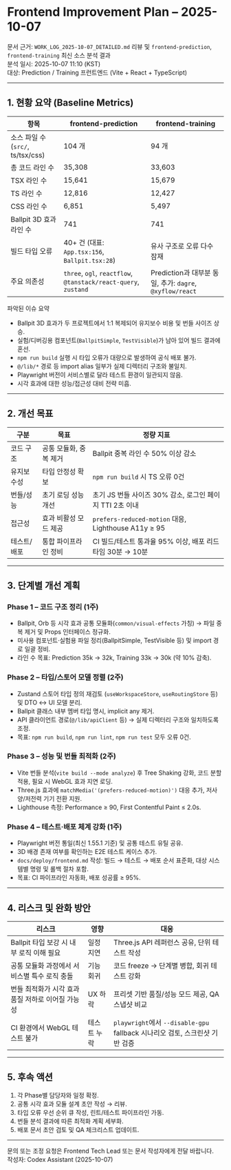 # Frontend Improvement Plan – 2025-10-07

문서 근거: `WORK_LOG_2025-10-07_DETAILED.md` 리뷰 및 `frontend-prediction`, `frontend-training` 최신 소스 분석 결과  
분석 일시: 2025-10-07 11:10 (KST)  
대상: Prediction / Training 프런트엔드 (Vite + React + TypeScript)

---

## 1. 현황 요약 (Baseline Metrics)

| 항목 | frontend-prediction | frontend-training |
| --- | --- | --- |
| 소스 파일 수 (`src/`, ts/tsx/css) | 104 개 | 94 개 |
| 총 코드 라인 수 | 35,308 | 33,603 |
| TSX 라인 수 | 15,641 | 15,679 |
| TS 라인 수 | 12,816 | 12,427 |
| CSS 라인 수 | 6,851 | 5,497 |
| Ballpit 3D 효과 라인 수 | 741 | 741 |
| 빌드 타입 오류 | 40+ 건 (대표: `App.tsx:156`, `Ballpit.tsx:28`) | 유사 구조로 오류 다수 잠재 |
| 주요 의존성 | `three`, `ogl`, `reactflow`, `@tanstack/react-query`, `zustand` | Prediction과 대부분 동일, 추가: `dagre`, `@xyflow/react` |

파악된 이슈 요약
- Ballpit 3D 효과가 두 프로젝트에서 1:1 복제되어 유지보수 비용 및 번들 사이즈 상승.
- 실험/디버깅용 컴포넌트(`BallpitSimple`, `TestVisible`)가 남아 있어 빌드 결과에 혼선.
- `npm run build` 실행 시 타입 오류가 대량으로 발생하여 공식 배포 불가.
- `@/lib/*` 경로 등 import alias 일부가 실제 디렉터리 구조와 불일치.
- Playwright 버전이 서비스별로 달라 테스트 환경이 일관되지 않음.
- 시각 효과에 대한 성능/접근성 대비 전략 미흡.

---

## 2. 개선 목표

| 구분 | 목표 | 정량 지표 |
| --- | --- | --- |
| 코드 구조 | 공통 모듈화, 중복 제거 | Ballpit 중복 라인 수 50% 이상 감소 |
| 유지보수성 | 타입 안정성 확보 | `npm run build` 시 TS 오류 0건 |
| 번들/성능 | 초기 로딩 성능 개선 | 초기 JS 번들 사이즈 30% 감소, 로그인 페이지 TTI 2초 이내 |
| 접근성 | 효과 비활성 모드 제공 | `prefers-reduced-motion` 대응, Lighthouse A11y ≥ 95 |
| 테스트/배포 | 통합 파이프라인 정비 | CI 빌드/테스트 통과율 95% 이상, 배포 리드타임 30분 → 10분 |

---

## 3. 단계별 개선 계획

### Phase 1 – 코드 구조 정리 (1주)
- Ballpit, Orb 등 시각 효과 공통 모듈화(`common/visual-effects` 가칭) → 파일 중복 제거 및 Props 인터페이스 정규화.
- 미사용 컴포넌트·실험용 파일 정리(BallpitSimple, TestVisible 등) 및 import 경로 일괄 정비.
- 라인 수 목표: Prediction 35k → 32k, Training 33k → 30k (약 10% 감축).

### Phase 2 – 타입/스토어 모델 정렬 (2주)
- Zustand 스토어 타입 정의 재검토 (`useWorkspaceStore`, `useRoutingStore` 등) 및 DTO ↔ UI 모델 분리.
- Ballpit 클래스 내부 멤버 타입 명시, implicit any 제거.
- API 클라이언트 경로(`@/lib/apiClient` 등) → 실제 디렉터리 구조와 일치하도록 조정.
- 목표: `npm run build`, `npm run lint`, `npm run test` 모두 오류 0건.

### Phase 3 – 성능 및 번들 최적화 (2주)
- Vite 번들 분석(`vite build --mode analyze`) 후 Tree Shaking 강화, 코드 분할 적용, 필요 시 WebGL 효과 지연 로딩.
- Three.js 효과에 `matchMedia('(prefers-reduced-motion)')` 대응 추가, 저사양/저전력 기기 전환 지원.
- Lighthouse 측정: Performance ≥ 90, First Contentful Paint ≤ 2.0s.

### Phase 4 – 테스트·배포 체계 강화 (1주)
- Playwright 버전 통일(최신 1.55.1 기준) 및 공통 테스트 유틸 공유.
- 3D 배경 존재 여부를 확인하는 E2E 테스트 케이스 추가.
- `docs/deploy/frontend.md` 작성: 빌드 → 테스트 → 배포 순서 표준화, 대상 시스템별 명령 및 롤백 절차 포함.
- 목표: CI 파이프라인 자동화, 배포 성공률 ≥ 95%.

---

## 4. 리스크 및 완화 방안

| 리스크 | 영향 | 대응 |
| --- | --- | --- |
| Ballpit 타입 보강 시 내부 로직 이해 필요 | 일정 지연 | Three.js API 레퍼런스 공유, 단위 테스트 작성 |
| 공통 모듈화 과정에서 서비스별 특수 로직 충돌 | 기능 회귀 | 코드 freeze → 단계별 병합, 회귀 테스트 강화 |
| 번들 최적화가 시각 효과 품질 저하로 이어질 가능성 | UX 하락 | 프리셋 기반 품질/성능 모드 제공, QA 스냅샷 비교 |
| CI 환경에서 WebGL 테스트 불가 | 테스트 누락 | `playwright`에서 `--disable-gpu` fallback 시나리오 검토, 스크린샷 기반 검증 |

---

## 5. 후속 액션

1. 각 Phase별 담당자와 일정 확정.
2. 공통 시각 효과 모듈 설계 초안 작성 → 리뷰.
3. 타입 오류 우선 순위 큐 작성, 린트/테스트 파이프라인 가동.
4. 번들 분석 결과에 따른 최적화 계획 세부화.
5. 배포 문서 초안 검토 및 QA 체크리스트 업데이트.

---

문의 또는 조정 요청은 Frontend Tech Lead 또는 문서 작성자에게 전달 바랍니다.  
작성자: Codex Assistant (2025-10-07)
